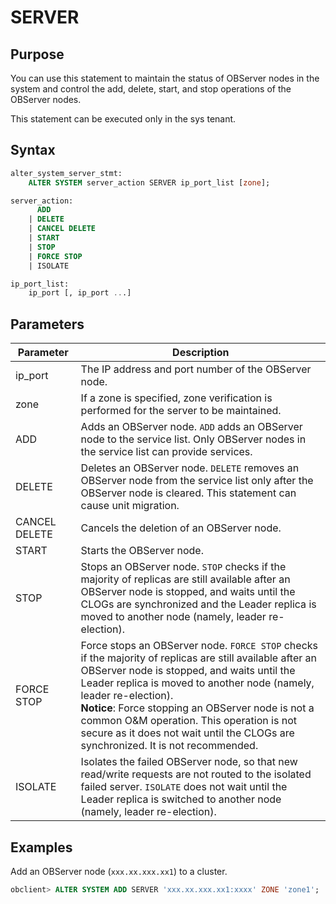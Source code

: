 # SERVER

## Purpose

You can use this statement to maintain the status of OBServer nodes in the system and control the add, delete, start, and stop operations of the OBServer nodes.

This statement can be executed only in the sys tenant.

## Syntax

```sql
alter_system_server_stmt:
    ALTER SYSTEM server_action SERVER ip_port_list [zone];

server_action:
      ADD
    | DELETE
    | CANCEL DELETE
    | START
    | STOP
    | FORCE STOP
    | ISOLATE

ip_port_list:
    ip_port [, ip_port ...]
```

## Parameters

| **Parameter** | **Description**                                                                                                                                                                                                                                                                                                                                                                                                           |
|---------------|---------------------------------------------------------------------------------------------------------------------------------------------------------------------------------------------------------------------------------------------------------------------------------------------------------------------------------------------------------------------------------------------------------------------------|
| ip_port | The IP address and port number of the OBServer node.                                                                                                                                                                                                                                                                                                                                                                      |
| zone | If a zone is specified, zone verification is performed for the server to be maintained.                                                                                                                                                                                                                                                                                                                                   |
| ADD | Adds an OBServer node.  `ADD` adds an OBServer node to the service list. Only OBServer nodes in the service list can provide services.                                                                                                                                                                                                                                                                                    |
| DELETE | Deletes an OBServer node.  `DELETE` removes an OBServer node from the service list only after the OBServer node is cleared. This statement can cause unit migration.                                                                                                                                                                                                                                                      |
| CANCEL DELETE | Cancels the deletion of an OBServer node.                                                                                                                                                                                                                                                                                                                                                                                 |
| START | Starts the OBServer node.                                                                                                                                                                                                                                                                                                                                                                                                 |
| STOP | Stops an OBServer node.  `STOP` checks if the majority of replicas are still available after an OBServer node is stopped, and waits until the CLOGs are synchronized and the Leader replica is moved to another node (namely, leader re-election).                                                                                                                                                                        |
| FORCE STOP | Force stops an OBServer node.  `FORCE STOP` checks if the majority of replicas are still available after an OBServer node is stopped, and waits until the Leader replica is moved to another node (namely, leader re-election).  <br>**Notice**: Force stopping an OBServer node is not a common O&M operation. This operation is not secure as it does not wait until the CLOGs are synchronized. It is not recommended. |
| ISOLATE | Isolates the failed OBServer node, so that new read/write requests are not routed to the isolated failed server.  `ISOLATE` does not wait until the Leader replica is switched to another node (namely, leader re-election).                                                                                                                                                                                              |

## Examples

Add an OBServer node (`xxx.xx.xxx.xx1`) to a cluster.

```sql
obclient> ALTER SYSTEM ADD SERVER 'xxx.xx.xxx.xx1:xxxx' ZONE 'zone1';
```
